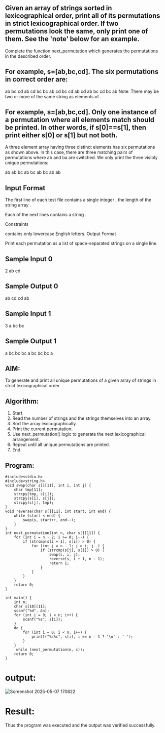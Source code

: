 ## Given an array of strings sorted in lexicographical order, print all of its permutations in strict lexicographical order. If two permutations look the same, only print one of them. See the 'note' below for an example.

Complete the function next_permutation which generates the permutations in the described order.

## For example, s=[ab,bc,cd]. The six permutations in correct order are:

ab bc cd
ab cd bc
bc ab cd
bc cd ab
cd ab bc
cd bc ab
Note: There may be two or more of the same string as elements of .
## For example, s=[ab,bc,cd]. Only one instance of a permutation where all elements match should be printed. In other words, if s[0]==s[1], then print either s[0]  or s[1] but not both.

A three element array having three distinct elements has six permutations as shown above. In this case, there are three matching pairs of permutations where ab and ba are switched. We only print the three visibly unique permutations:

ab ab bc
ab bc ab
bc ab ab
## Input Format

The first line of each test file contains a single integer , the length of the string array .

Each of the next  lines contains a string .

Constraints

 contains only lowercase English letters.
Output Format

Print each permutation as a list of space-separated strings on a single line.

## Sample Input 0

2
ab
cd
## Sample Output 0

ab cd
cd ab
## Sample Input 1

3
a
bc
bc
## Sample Output 1

a bc bc
bc a bc
bc bc a

## AIM:
To generate and print all unique permutations of a given array of strings in strict lexicographical order.

## Algorithm:
1. Start.
2. Read the number of strings and the strings themselves into an array.
3. Sort the array lexicographically.
4. Print the current permutation.
5. Use next_permutation() logic to generate the next lexicographical arrangement.
6. Repeat until all unique permutations are printed.
7. End.
   
## Program:
```
#include<stdio.h>
#include<string.h>
void swap(char s[][11], int i, int j) {
    char tmp[11];
    strcpy(tmp, s[i]);
    strcpy(s[i], s[j]);
    strcpy(s[j], tmp);
}
void reverse(char s[][11], int start, int end) {
    while (start < end) {
        swap(s, start++, end--);
    }
}
int next_permutation(int n, char s[][11]) {
    for (int i = n - 2; i >= 0; i--) {
        if (strcmp(s[i + 1], s[i]) > 0) {
            for (int j = n - 1; j > i; j--) {
                if (strcmp(s[j], s[i]) > 0) {
                    swap(s, i, j);
                    reverse(s, i + 1, n - 1);
                    return 1;
                }
            }
        }
    }
    return 0;
}

int main() {
    int n;
    char s[10][11];
    scanf("%d", &n);
    for (int i = 0; i < n; i++) {
        scanf("%s", s[i]);
    }
    do {
        for (int i = 0; i < n; i++) {
            printf("%s%c", s[i], i == n - 1 ? '\n' : ' ');
        }
    }
     while (next_permutation(n, s));
    return 0;
}

```
# output:
![Screenshot 2025-05-07 170822](https://github.com/user-attachments/assets/556d742d-0e6b-49af-9bba-9e5277169515)

# Result:
Thus the program was executed and the output was verified successfully.
